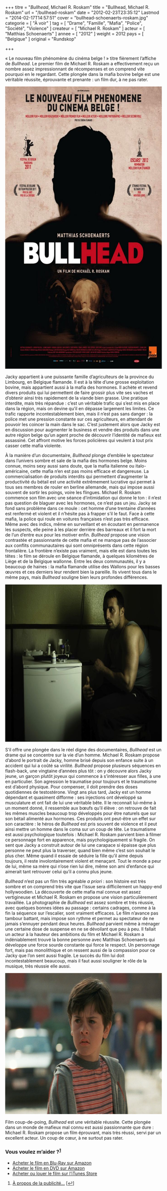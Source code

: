 +++
titre = "<em>Bullhead</em>, Michael R. Roskam"
title = "Bullhead, Michael R. Roskam"
url = "/bullhead-roskam"
date = "2012-02-23T23:35:12"
Lastmod = "2014-02-17T14:57:51"
cover = "bullhead-schoenaerts-roskam.jpg"
categorie = [ "À voir" ]
tag = [ "Drame", "Famille", "Mafia", "Police", "Société", "Violence" ]
createur = [ "Michael R. Roskam" ]
acteur = [ "Matthias Schoenaerts" ]
annee = [ "2012" ]
weight = 2012
pays = [ "Belgique" ]
original = "Rundskop"

+++

<p>&laquo;&nbsp;Le nouveau film phénomène du cinéma belge !&nbsp;&raquo; titre fièrement l&rsquo;affiche de <em>Bullhead</em>. Le premier film de Michael R. Roskam a effectivement reçu un nombre assez impressionnant de récompenses et on comprend vite pourquoi en le regardant. Cette plongée dans la mafia bovine belge est une véritable réussite, éprouvante et prenante : un film dur, à ne pas rater.</p>
<div style="text-align: center;"><a href="http://www.allocine.fr/film/fichefilm_gen_cfilm=189341.html"><img class="aligncenter" style="border-style: initial; border-color: initial; border-image: initial; border-width: 0px;" src="bullhead-roskam.jpg" alt="Bullhead roskam" width="690" height="905" border="0" /></a></div>
<p>Jacky appartient à une puissante famille d&rsquo;agriculteurs de la province du Limbourg, en Belgique flamande. Il est à la tête d&rsquo;une grosse exploitation bovine, mais appartient aussi à la mafia des hormones. Il achète et revend divers produits qui lui permettent de faire grossir plus vite ses vaches et d&rsquo;obtenir ainsi très rapidement de la viande bien grasse. Une pratique interdite, mais très répandue : c&rsquo;est un véritable trafic qui s&rsquo;est mis en place dans la région, mais on devine qu&rsquo;il en dépasse largement les limites. Ce trafic rapporte incontestablement bien, mais il n&rsquo;est pas sans danger : la police met une pression constante sur ces agriculteurs, en attendant de pouvoir les coincer la main dans le sac. C&rsquo;est justement alors que Jacky est en discussion pour augmenter le business et vendre des produits dans une autre région belge qu&rsquo;un agent proche de découvrir l&rsquo;identité de mafieux est assassiné. Cet affront motive les forces policières qui veulent à tout prix casser cette mafia violente.</p>
<p>À la manière d&rsquo;un documentaire, <em>Bullhead</em> plonge d&rsquo;emblée le spectateur dans l&rsquo;univers sombre et sale de la mafia des hormones belge. Moins connue, moins sexy aussi sans doute, que la mafia italienne ou italo-américaine, cette mafia n&rsquo;en est pas moins efficace et dangereuse. La commercialisation de produits interdits qui permettent d&rsquo;augmenter la productivité du bétail est une activité extrêmement lucrative qui permet à tous ses membres de rouler en berline allemande, mais qui impose aussi souvent de sortir les poings, voire les flingues. Michael R. Roskam commence son film avec une séance d&rsquo;intimidation qui donne le ton : il n&rsquo;est pas question de blaguer avec les hormones, ce n&rsquo;est pas un jeu. Jacky se fond sans problème dans ce moule : cet homme d&rsquo;une trentaine d&rsquo;années est renfermé et violent et il n&rsquo;hésite pas à frapper s&rsquo;il le faut. Face à cette mafia, la police qui roule en voitures françaises n&rsquo;est pas très efficace. Même avec des indics, même en surveillant et en écoutant en permanence les suspects, elle peine à les placer derrière des barreaux et il fort la mort de l&rsquo;un d&rsquo;entre eux pour les motiver enfin. <em>Bullhead</em> propose une vision contrastée et passionnante de cette mafia et ne manque pas de l&rsquo;associer aux conflits communautaires qui sont omniprésents dans cette région frontalière. La frontière n&rsquo;existe pas vraiment, mais elle est dans toutes les têtes : le film se déroule en Belgique flamande, à quelques kilomètres de Liège et de la Belgique wallonne. Entre les deux communautés, il y a beaucoup de haines : la mafia flamande utilise des Wallons pour les basses œuvres et ces derniers leur rendent bien la pareille. Ils vivent tous dans le même pays, mais <em>Bullhead</em> souligne bien leurs profondes différences.</p>
<div style="text-align: center;"><img class="aligncenter" style="border-style: initial; border-color: initial; border-image: initial; border-width: 0px;" src="roskam-bullhead.jpg" alt="Roskam bullhead" width="690" height="505" border="0" /></div>
<p>S&rsquo;il offre une plongée dans le réel digne des documentaires, <em>Bullhead</em> est un drame qui se concentre sur la vie d&rsquo;un homme. Michael R. Roskam propose d&rsquo;abord le portrait de Jacky, homme brisé depuis son enfance suite à un accident qui lui a coûté sa virilité. <em>Bullhead</em> propose plusieurs séquences en flash-back, une vingtaine d&rsquo;années plus tôt : on y découvre alors Jacky jeune, un garçon plutôt joyeux qui commence à s&rsquo;intéresser aux filles, à une en particulier. Son agression le traumatise pour toujours et le traumatisme est d&rsquo;abord physique. Pour compenser, il doit prendre des doses quotidiennes de testostérone. Vingt ans plus tard, Jacky est un homme dépendant et quasiment difforme : ses injections ont développé sa musculature et ont fait de lui une véritable bête. Il le reconnait lui-même à un moment donné, il ressemble aux bœufs qu&rsquo;il élève : on retrouve de fait les mêmes muscles beaucoup trop développés pour être naturels que sur son bétail alimenté aux hormones. Ces produits ont peut-être un effet sur son caractère : le héros de <em>Bullhead</em> est pris souvent de violence et il peut ainsi mettre un homme dans le coma sur un coup de tête. Le traumatisme est aussi psychologique toutefois : Michael R. Roskam parvient bien à filmer ce personnage fort en apparence, mais psychologiquement si fragile. On sent que Jacky a construit autour de lui une carapace si épaisse que plus personne ne peut plus la traverser, quand bien même c&rsquo;est son souhait le plus cher. Même quand il essaie de séduire la fille qu&rsquo;il aime depuis toujours, il reste involontairement violent et menaçant. Tout le monde a peur de lui, même sa mère qui n&rsquo;ose rien lui dire, même son ami d&rsquo;enfance qui aimerait tant retrouver celui qu&rsquo;il a connu plus jeune.</p>
<p><em>Bullhead</em> n&rsquo;est pas un film très agréable <em>a priori</em> : son histoire est très sombre et on comprend très vite que l&rsquo;issue sera difficilement un happy-end hollywoodien. La découverte de cette mafia mal connue est assez vertigineuse et Michael R. Roskam en propose une vision particulièrement travaillée. La photographie de <em>Bullhead</em> est assez sombre et très réussie, avec quelques bonnes idées au passage : certains cadrages, comme à la fin la séquence sur l&rsquo;escalier, sont vraiment efficaces. Le film n&rsquo;avance pas tambour battant, mais impose son rythme et permet au spectateur de ne jamais s&rsquo;ennuyer pendant deux heures. <em>Bullhead</em> parvient même à ménager une certaine dose de suspense en ne se dévoilant que peu à peu. Il fallait un acteur à la hauteur des ambitions du film et Michael R. Roskam a indéniablement trouvé la bonne personne avec Matthias Schoenaerts qui développe une force sourde constante qui force le respect. Un personnage fort, mais pas monolithique et on ressent aussi de la compassion pour ce Jacky que l&rsquo;on sent aussi fragile. Le succès du film lui doit incontestablement beaucoup, mais il faut aussi souligner le rôle de la musique, très réussie elle aussi.</p>
<div style="text-align: center;"><img class="aligncenter" style="border-style: initial; border-color: initial; border-image: initial; border-width: 0px;" src="bullhead-r-roskam.jpg" alt="Bullhead r roskam" width="690" height="452" border="0" /></div>
<p>Film coup-de-poing, <em>Bullhead</em> est une véritable réussite. Cette plongée dans un monde de mafieux mal connu est aussi passionnante que dure : Michael R. Roskam propose un film éprouvant, mais très réussi, servi par un excellent acteur. Un coup de cœur, à ne surtout pas rater.</p>
<div class="amazon">
<h3>Vous voulez m&rsquo;aider ?<sup><a href="#footnote_0_5826" id="identifier_0_5826" class="footnote-link footnote-identifier-link" title="&Agrave; propos de la publicit&eacute;&hellip;">1</a></sup></h3>
<ul>
<li><a href="http://www.amazon.fr/gp/product/B008FR3MVE/ref=as_li_ss_tl?ie=UTF8&#038;tag=leblogdenic07-21&#038;linkCode=as2&#038;camp=1642&#038;creative=19458&#038;creativeASIN=B008FR3MVE">Acheter le film en Blu-Ray sur Amazon</a></li>
<li><a href="http://www.amazon.fr/gp/product/B008FR3MUK/ref=as_li_ss_tl?ie=UTF8&#038;tag=leblogdenic07-21&#038;linkCode=as2&#038;camp=1642&#038;creative=19458&#038;creativeASIN=B008FR3MUK">Acheter le film en DVD sur Amazon</a></li>
<li><a href="http://itunes.apple.com/fr/movie/bullhead-vost/id551364468">Acheter ou louer le film sur l&rsquo;iTunes Store</a></li>
</ul>
</div>
<ol class="footnotes"><li id="footnote_0_5826" class="footnote"><a href="http://nicolinux.fr/soutien/">À propos de la publicité…</a> [<a href="#identifier_0_5826" class="footnote-link footnote-back-link">&#8617;</a>]</li></ol>
